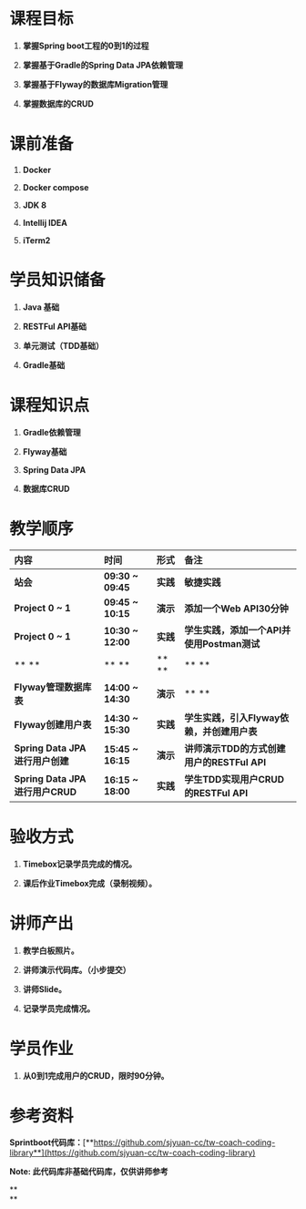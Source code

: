 # **课程目标**

1. **掌握Spring boot工程的0到1的过程**

2. **掌握基于Gradle的Spring Data JPA依赖管理**

3. **掌握基于Flyway的数据库Migration管理**

4. **掌握数据库的CRUD**

# **课前准备**

1. **Docker**

2. **Docker compose**

3. **JDK 8**

4. **Intellij IDEA**

5. **iTerm2**

# **学员知识储备**

1. **Java 基础**

2. **RESTFul API基础**

3. **单元测试（TDD基础）**

4. **Gradle基础**

# **课程知识点**

1. **Gradle依赖管理**

2. **Flyway基础**

3. **Spring Data JPA**

4. **数据库CRUD**

# **教学顺序**

| **内容** | **时间** | **形式** | **备注** |
| :--- | :--- | :--- | :--- |
| **站会** | **09:30 ~ 09:45** | **实践** | **敏捷实践** |
| **Project 0 ~ 1** | **09:45 ~ 10:15** | **演示** | **添加一个Web API30分钟** |
| **Project 0 ~ 1** | **10:30 ~ 12:00** | **实践** | **学生实践，添加一个API并使用Postman测试** |
| ** ** | ** ** | ** ** | ** ** |
| **Flyway管理数据库表** | **14:00 ~ 14:30** | **演示** | ** ** |
| **Flyway创建用户表** | **14:30 ~ 15:30** | **实践** | **学生实践，引入Flyway依赖，并创建用户表** |
| **Spring Data JPA进行用户创建** | **15:45 ~ 16:15** | **演示** | **讲师演示TDD的方式创建用户的RESTFul API** |
| **Spring Data JPA进行用户CRUD** | **16:15 ~ 18:00** | **实践** | **学生TDD实现用户CRUD的RESTFul API** |

# **验收方式**

1. **Timebox记录学员完成的情况。**

2. **课后作业Timebox完成（录制视频）。**

# **讲师产出**

1. **教学白板照片。**

2. **讲师演示代码库。（小步提交）**

3. **讲师Slide。**

4. **记录学员完成情况。**

# **学员作业**

1. **从0到1完成用户的CRUD，限时90分钟。**

# **参考资料**

**Sprintboot代码库：**[**https://github.com/sjyuan-cc/tw-coach-coding-library**](https://github.com/sjyuan-cc/tw-coach-coding-library)

**Note: 此代码库非基础代码库，仅供讲师参考**

**      
**


